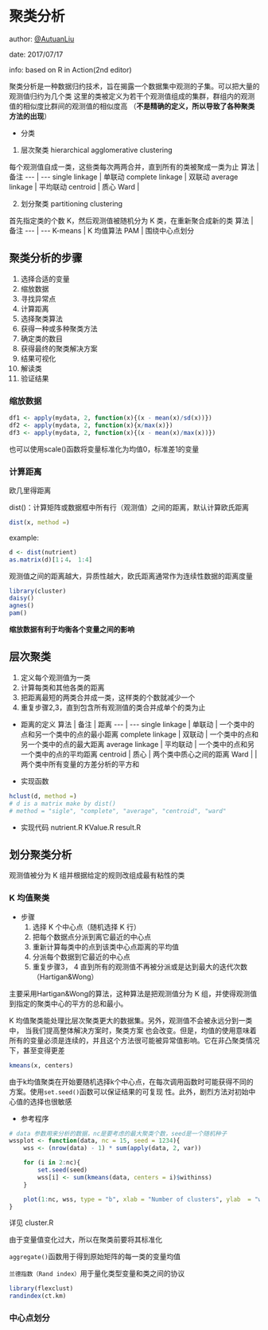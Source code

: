 # 聚类分析
author: [@AutuanLiu](https://github.com/AutuanLiu)

date: 2017/07/17

info: based on R in Action(2nd editor)


聚类分析是一种数据归约技术，旨在揭露一个数据集中观测的子集。可以把大量的观测值归约为几个类
这里的类被定义为若干个观测值组成的集群，群组内的观测值的相似度比群间的观测值的相似度高
（**不是精确的定义，所以导致了各种聚类方法的出现**）

* 分类
1. 层次聚类 hierarchical agglomerative clustering

每个观测值自成一类，这些类每次两两合并，直到所有的类被聚成一类为止
算法 | 备注
--- | ---
single linkage | 单联动
complete linkage | 双联动
average linkage | 平均联动
centroid | 质心
Ward | 

2. 划分聚类 partitioning clustering

首先指定类的个数 K，然后观测值被随机分为 K 类，在重新聚合成新的类
算法 | 备注
--- | ---
K-means | K 均值算法
PAM | 围绕中心点划分

## 聚类分析的步骤
1. 选择合适的变量
2. 缩放数据
3. 寻找异常点
4. 计算距离
5. 选择聚类算法
6. 获得一种或多种聚类方法
7. 确定类的数目
8. 获得最终的聚类解决方案
9. 结果可视化
10. 解读类
11. 验证结果
### 缩放数据
```r
df1 <- apply(mydata, 2, function(x){(x - mean(x)/sd(x))})
df2 <- apply(mydata, 2, function(x){x/max(x)})
df3 <- apply(mydata, 2, function(x){(x - mean(x)/max(x))})
```
也可以使用scale()函数将变量标准化为均值0，标准差1的变量
### 计算距离
欧几里得距离

dist()：计算矩阵或数据框中所有行（观测值）之间的距离，默认计算欧氏距离
```r
dist(x, method =)
```
example:
```r
d <- dist(nutrient)
as.matrix(d)[1；4， 1:4]
```
观测值之间的距离越大，异质性越大，欧氏距离通常作为连续性数据的距离度量
```r
library(cluster)
daisy()
agnes()
pam()
```
**缩放数据有利于均衡各个变量之间的影响**

## 层次聚类
1. 定义每个观测值为一类
2. 计算每类和其他各类的距离
3. 把距离最短的两类合并成一类，这样类的个数就减少一个
4. 重复步骤2,3，直到包含所有观测值的类合并成单个的类为止

* 距离的定义
算法 | 备注 | 距离
--- | ---
single linkage | 单联动 | 一个类中的点和另一个类中的点的最小距离
complete linkage | 双联动 | 一个类中的点和另一个类中的点的最大距离
average linkage | 平均联动 | 一个类中的点和另一个类中的点的平均距离
centroid | 质心 | 两个类中质心之间的距离
Ward |  | 两个类中所有变量的方差分析的平方和

* 实现函数
```r
hclust(d, method =)
# d is a matrix make by dist()
# method = "sigle", "complete", "average", "centroid", "ward"
```
* 实现代码
nutrient.R
KValue.R
result.R

## 划分聚类分析
观测值被分为 K 组并根据给定的规则改组成最有粘性的类

### K 均值聚类

* 步骤
    1. 选择 K 个中心点（随机选择 K 行）
    2. 把每个数据点分派到离它最近的中心点
    3. 重新计算每类中的点到该类中心点距离的平均值
    4. 分派每个数据到它最近的中心点
    5. 重复步骤3， 4 直到所有的观测值不再被分派或是达到最大的迭代次数（Hartigan&Wong）

主要采用Hartigan&Wong的算法，这种算法是把观测值分为 K 组，并使得观测值到指定的聚类中心的平方的总和最小。

K 均值聚类能处理比层次聚类更大的数据集。另外，观测值不会被永远分到一类中， 当我们提高整体解决方案时，聚类方案
也会改变。但是，均值的使用意味着所有的变量必须是连续的，并且这个方法很可能被异常值影响。它在非凸聚类情况下，甚至变得更差
```r
kmeans(x, centers)
```
由于k均值聚类在开始要随机选择k个中心点，在每次调用函数时可能获得不同的方案。使用`set.seed()`函数可以保证结果的可复现
性。此外，剧烈方法对初始中心值的选择也很敏感

* 参考程序
```r
# data 参数用来分析的数据，nc是要考虑的最大聚类个数，seed是一个随机种子
wssplot <- function(data, nc = 15, seed = 1234){
    wss <- (nrow(data) - 1) * sum(apply(data, 2, var))

    for (i in 2:nc){
        set.seed(seed)
        wss[i] <- sum(kmeans(data, centers = i)$withinss)
    }

    plot(1:nc, wss, type = "b", xlab = "Number of clusters", ylab  = "within groups sum of squares")
}
```
详见 cluster.R

由于变量值变化过大，所以在聚类前要将其标准化

`aggregate()`函数用于得到原始矩阵的每一类的变量均值

`兰德指数（Rand index）`用于量化类型变量和类之间的协议

```r
library(flexclust)
randindex(ct.km)
```

### 中心点划分

